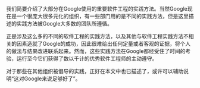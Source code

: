我们简要介绍了大部分在Google使用的重要软件工程的实践方法。当然Google现在是一个很庞大很多元化的组织，有一些部门用的是不同的实践方法，但是这里描述的实践方法被Google大多数的团队所遵循。

正是涉及这么多的不同的软件工程的实践方法，以及其他与软件工程实践方法不相关的因素造就了Google的成功，因此很难给出任何定量或者客观的证据，将个人的做法与结果改进联系起来。然而，这些实践方法在Google都经受住了时间的考验，运行至今它们获得了数以千计的优秀软件工程师的主动遵守。

对于那些在其他组织被倡导的实践，正好在本文中也已描述了，或许可以辅助说明“这对Google来说足够好了”。
